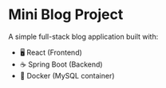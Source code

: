 # Mini Blog Project

A simple full-stack blog application built with:

- 🖥️ React (Frontend)
- ☕ Spring Boot (Backend)
- 🐳 Docker (MySQL container)
